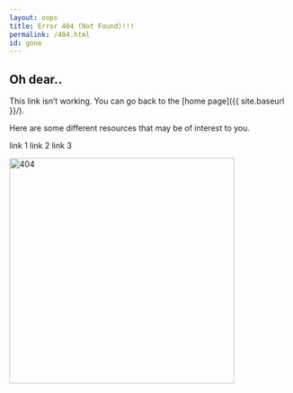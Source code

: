 ```yaml
---
layout: oops
title: Error 404 (Not Found)!!!
permalink: /404.html
id: gone
---
```


<h2>Oh dear..</h2>
This link isn’t working. You can go back to the [home page]({{ site.baseurl }}/).

Here are some different resources that may be of interest to you.

link 1
link 2
link 3

<img src="{{ site.baseurl }}/images/404.jpg" alt="404" style="width: 400px;"/>
